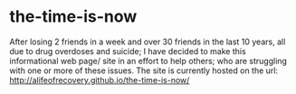 # the-time-is-now
After losing 2 friends in a week and over 30 friends in the last 10 years, all due to drug overdoses and suicide; I have decided to make this informational web page/ site in an effort to help others; who are struggling with one or more of these issues.
The site is currently hosted on the url: http://alifeofrecovery.github.io/the-time-is-now/
